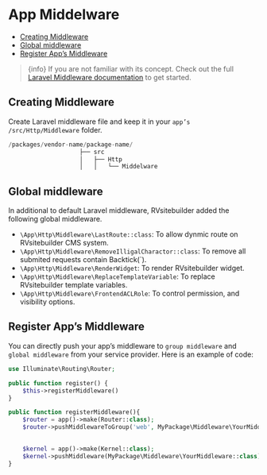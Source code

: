 # App Middelware

  - [Creating Middleware](#Creating-Middleware)
  - [Global middleware](#Global-middleware) 
  - [Register App’s Middleware](#Register-App’s-Middleware)
  
> {info} If you are not familiar with its concept. Check out the full [Laravel Middleware documentation](https://laravel.com/docs/master/middleware) to get started. 

<a name="Creating-Middleware"></a>
## Creating Middleware

Create Laravel middleware file and keep it in your `app’s /src/Http/Middleware` folder. 

```php
/packages/vendor-name/package-name/
                    ├── src
                    │   ├── Http
                    │   │   └── Middelware

```
<a name="Global-middleware"></a>
## Global middleware 

In additional to default Laravel middleware, RVsitebuilder added the following global middleware. 

- `\App\Http\Middleware\LastRoute::class`: To allow dynmic route on RVsitebuilder CMS system. 
- `\App\Http\Middleware\RemoveIlligalCharactor::class`: To remove all submited requests contain Backtick(`).
- `\App\Http\Middleware\RenderWidget`: To render RVsitebuilder widget.
- `\App\Http\Middleware\ReplaceTemplateVariable`: To replace RVsitebuilder template variables.
- `\App\Http\Middleware\FrontendACLRole`: To control permission, and visibility options.  
 
<a name="Register-App’s-Middleware"></a>
## Register App’s Middleware 

You can directly push your app’s middleware to `group middleware` and `global middleware` from your service provider. Here is an example of code:

```php
use Illuminate\Routing\Router;

public function register() { 
    $this->registerMiddleware()
} 

public function registerMiddleware(){
    $router = app()->make(Router::class); 
    $router->pushMiddlewareToGroup('web', MyPackage\Middleware\YourMiddleware::class); 
    

    $kernel = app()->make(Kernel::class); 
    $kernel->pushMiddleware(MyPackage\Middleware\YourMiddleware::class); 
} 
```
